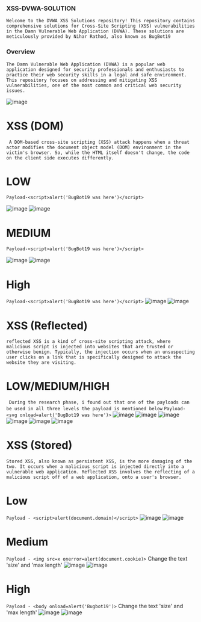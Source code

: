 ### XSS-DVWA-SOLUTION
``` Welcome to the DVWA XSS Solutions repository! This repository contains comprehensive solutions for Cross-Site Scripting (XSS) vulnerabilities in the Damn Vulnerable Web Application (DVWA). These solutions are meticulously provided by Nihar Rathod, also known as BugBot19 ```

### Overview
```The Damn Vulnerable Web Application (DVWA) is a popular web application designed for security professionals and enthusiasts to practice their web security skills in a legal and safe environment. This repository focuses on addressing and mitigating XSS vulnerabilities, one of the most common and critical web security issues.```

![image](https://github.com/kashrathod19/XSS-DVWA-SOLUTION/assets/54115061/949deaaa-2f13-4bb8-b2fd-6dfe8af11e02)

# XSS (DOM) 
``` A DOM-based cross-site scripting (XSS) attack happens when a threat actor modifies the document object model (DOM) environment in the victim's browser. So, while the HTML itself doesn't change, the code on the client side executes differently.```

# LOW 
```Payload-<script>alert('BugBot19 was here')</script>```

![image](https://github.com/kashrathod19/XSS-DVWA-SOLUTION/assets/54115061/b2e8392c-5c65-4d06-ab00-6385f0afbc15)
![image](https://github.com/kashrathod19/XSS-DVWA-SOLUTION/assets/54115061/11ef8741-004e-45b1-bcfe-2d66d0b7c175)

# MEDIUM
```Payload-<script>alert('BugBot19 was here')</script>```

![image](https://github.com/kashrathod19/XSS-DVWA-SOLUTION/assets/54115061/6ed8d892-dd6d-4fc5-81b6-929d7cddedd4)
![image](https://github.com/kashrathod19/XSS-DVWA-SOLUTION/assets/54115061/690708a5-11c1-4d01-8868-b69611eb58d0)

# High
```Payload-<script>alert('BugBot19 was here')</script>```
![image](https://github.com/kashrathod19/XSS-DVWA-SOLUTION/assets/54115061/0f06a1ce-092b-48bf-b5e8-dc4a36f151f3)
![image](https://github.com/kashrathod19/XSS-DVWA-SOLUTION/assets/54115061/39839dae-2ad4-49c6-8e27-ee288cd244ce)

# XSS (Reflected)
```reflected XSS is a kind of cross-site scripting attack, where malicious script is injected into websites that are trusted or otherwise benign. Typically, the injection occurs when an unsuspecting user clicks on a link that is specifically designed to attack the website they are visiting.```

# LOW/MEDIUM/HIGH
``` During the research phase, i found out that one of the payloads can be used in all three levels the payload is mentioned below```
```Payload-<svg onload=alert('BugBot19 was here')>```
![image](https://github.com/kashrathod19/XSS-DVWA-SOLUTION/assets/54115061/ec196e0c-8285-4971-a7c4-89ac9ce4bb1f)
![image](https://github.com/kashrathod19/XSS-DVWA-SOLUTION/assets/54115061/3b4da94f-3ead-4d67-9798-255ca536a85c)
![image](https://github.com/kashrathod19/XSS-DVWA-SOLUTION/assets/54115061/3125143c-6709-4c8a-90e6-2312db962a27)
![image](https://github.com/kashrathod19/XSS-DVWA-SOLUTION/assets/54115061/2f7c4eaa-1ac4-4e42-b7af-9d5a05bed13b)
![image](https://github.com/kashrathod19/XSS-DVWA-SOLUTION/assets/54115061/2c729f4c-633b-4080-a44e-fda654eaccf4)
![image](https://github.com/kashrathod19/XSS-DVWA-SOLUTION/assets/54115061/fe80185d-36bf-4996-bbd6-871cdb1882ed)

# XSS (Stored)
```Stored XSS, also known as persistent XSS, is the more damaging of the two. It occurs when a malicious script is injected directly into a vulnerable web application. Reflected XSS involves the reflecting of a malicious script off of a web application, onto a user's browser.```

# Low
```Payload - <script>alert(document.domain)</script>```
![image](https://github.com/kashrathod19/XSS-DVWA-SOLUTION/assets/54115061/c91a9a4f-08c1-4a1e-8d05-a6c1fc3806a4)
![image](https://github.com/kashrathod19/XSS-DVWA-SOLUTION/assets/54115061/cfbe180d-69b7-4b29-8cd9-7b05d0740a87)

# Medium
```Payload - <img src=x onerror=alert(document.cookie)>```
Change the text 'size' and 'max length'
![image](https://github.com/kashrathod19/XSS-DVWA-SOLUTION/assets/54115061/a2325489-0375-460d-8087-eadcc9afefc5)
![image](https://github.com/kashrathod19/XSS-DVWA-SOLUTION/assets/54115061/24bda2e6-9a38-4d5a-b058-590593fee838)

# High
```Payload - <body onload=alert('Bugbot19')>```
Change the text 'size' and 'max length'
![image](https://github.com/kashrathod19/XSS-DVWA-SOLUTION/assets/54115061/f2ce8a4a-16ae-4ddd-b177-7c2912ee58f9)
![image](https://github.com/kashrathod19/XSS-DVWA-SOLUTION/assets/54115061/4e6ac017-3971-4c7c-816d-541c333c8dd2)


